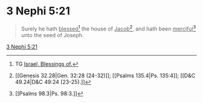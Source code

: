 # 3 Nephi 5:21

> Surely he hath <u>blessed</u>[^a] the house of <u>Jacob</u>[^b], and hath been <u>merciful</u>[^c] unto the seed of Joseph.

[3 Nephi 5:21](https://www.churchofjesuschrist.org/study/scriptures/bofm/3-ne/5?lang=eng&id=p21#p21)


[^a]: TG [Israel, Blessings of.](https://www.churchofjesuschrist.org/study/scriptures/tg/israel-blessings-of?lang=eng)
[^b]: [[Genesis 32.28|Gen. 32:28 (24-32)]]; [[Psalms 135.4|Ps. 135:4]]; [[D&C 49.24|D&C 49:24 (23-25).]]
[^c]: [[Psalms 98.3|Ps. 98:3.]]
